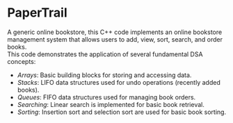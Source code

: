 # PaperTrail
A generic online bookstore, this C++ code implements an online bookstore management system that allows users to add, view, sort, search, and order books. 
<br>This code demonstrates the application of several fundamental DSA concepts:
  - *Arrays*: Basic building blocks for storing and accessing data. 
  - *Stacks*: LIFO data structures used for undo operations (recently added books).
  - *Queues*: FIFO data structures used for managing book orders.
  - *Searching*: Linear search is implemented for basic book retrieval.
  - *Sorting*: Insertion sort and selection sort are used for basic book sorting.
